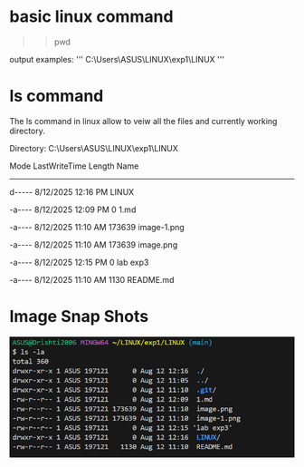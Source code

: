 # basic linux command

>>pwd

output examples:
'''
C:\Users\ASUS\LINUX\exp1\LINUX
'''
# ls command

The ls command in linux allow to veiw all the files and currently working directory.

 Directory: C:\Users\ASUS\LINUX\exp1\LINUX


Mode                 LastWriteTime         Length Name
----                 -------------         ------ ----

d-----         8/12/2025  12:16 PM                LINUX

-a----         8/12/2025  12:09 PM              0 1.md

-a----         8/12/2025  11:10 AM         173639 image-1.png

-a----         8/12/2025  11:10 AM         173639 image.png

-a----         8/12/2025  12:15 PM              0 lab exp3

-a----         8/12/2025  11:10 AM           1130 README.md

# Image Snap Shots

![ahsgdhas](./images/lsla.png)